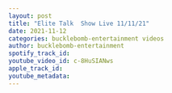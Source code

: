 ```yaml
---
layout: post
title: "Elite Talk  Show Live 11/11/21"
date: 2021-11-12
categories: bucklebomb-entertainment videos
author: bucklebomb-entertainment
spotify_track_id: 
youtube_video_id: c-8HuSIANws
apple_track_id: 
youtube_metadata: 
---
```

